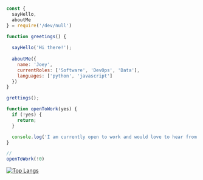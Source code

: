
```javascript

const {
  sayHello,
  aboutMe
} = require('/dev/null')

function greetings() {
  
  sayHello('Hi there!');
  
  aboutMe({
    name: 'Joey',
    currentRoles: ['Software', 'DevOps', 'Data'],
    languages: ['python', 'javascript']
  })
}

grettings();

function openToWork(yes) {
  if (!yes) {
    return;
  }

  console.log('I am currently open to work and would love to hear from you.');
}

//
openToWork(!0)
```

[![Top Langs](https://github-readme-stats.vercel.app/api/top-langs/?username=jp6rt&layout=donut)](https://github.com/jp6rt/github-readme-stats)
